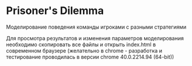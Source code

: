 Prisoner's Dilemma
========
Моделирование поведения команды игроками с разными стратегиями

Для просмотра результатов и изменения параметров моделирования необходимо скопировать все файлы и открыть index.html в современном браузере (желательно в chrome - разработка и тестирование проводилась в версии chrome 40.0.2214.94 (64-bit))
